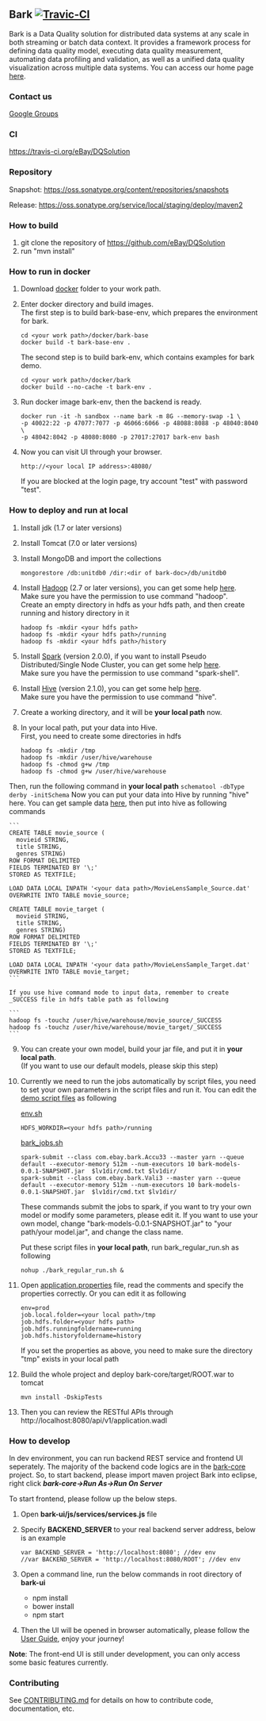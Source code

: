 ## Bark [![Travic-CI](https://api.travis-ci.org/eBay/DQSolution.svg)](https://travis-ci.org/eBay/DQSolution)

Bark is a Data Quality solution for distributed data systems at any scale in both streaming or batch data context. It provides a framework process for defining data quality model, executing data quality measurement, automating data profiling and validation, as well as a unified data quality visualization across multiple data systems. You can access our home page [here](https://ebay.github.io/DQSolution/).


### Contact us
[Google Groups](mailto://ebay-bark-devs@googlegroups.com)


### CI
https://travis-ci.org/eBay/DQSolution

### Repository
Snapshot: https://oss.sonatype.org/content/repositories/snapshots

Release: https://oss.sonatype.org/service/local/staging/deploy/maven2

### How to build
1. git clone the repository of https://github.com/eBay/DQSolution
2. run "mvn install"

### How to run in docker
1. Download [docker](https://github.com/eBay/DQSolution/tree/master/docker) folder to your work path.
2. Enter docker directory and build images.  
    The first step is to build bark-base-env, which prepares the environment for bark.
    ```
    cd <your work path>/docker/bark-base
    docker build -t bark-base-env .
    ```
    The second step is to build bark-env, which contains examples for bark demo.
    ```
    cd <your work path>/docker/bark
    docker build --no-cache -t bark-env .
    ```

3. Run docker image bark-env, then the backend is ready.
    ```
    docker run -it -h sandbox --name bark -m 8G --memory-swap -1 \
    -p 40022:22 -p 47077:7077 -p 46066:6066 -p 48088:8088 -p 48040:8040 \
    -p 48042:8042 -p 48080:8080 -p 27017:27017 bark-env bash
    ```

4. Now you can visit UI through your browser.
    ```
    http://<your local IP address>:48080/
    ```  
    If you are blocked at the login page, try account "test" with password "test".

### How to deploy and run at local
1. Install jdk (1.7 or later versions)
2. Install Tomcat (7.0 or later versions)
3. Install MongoDB and import the collections
	```
	mongorestore /db:unitdb0 /dir:<dir of bark-doc>/db/unitdb0
	```

4. Install [Hadoop](http://mirror.stjschools.org/public/apache/hadoop/common/hadoop-2.7.2/hadoop-2.7.2.tar.gz) (2.7 or later versions), you can get some help [here](https://hadoop.apache.org/docs/r2.7.2/hadoop-project-dist/hadoop-common/SingleCluster.html).  
Make sure you have the permission to use command "hadoop".   
Create an empty directory in hdfs as your hdfs path, and then create running and history directory in it
    ```
    hadoop fs -mkdir <your hdfs path>
    hadoop fs -mkdir <your hdfs path>/running
    hadoop fs -mkdir <your hdfs path>/history
    ```
5. Install [Spark](http://www.webhostingjams.com/mirror/apache/spark/spark-2.0.0/spark-2.0.0-bin-hadoop2.7.tgz) (version 2.0.0), if you want to install Pseudo Distributed/Single Node Cluster, you can get some help [here](http://why-not-learn-something.blogspot.com/2015/06/spark-installation-pseudo.html).  
Make sure you have the permission to use command "spark-shell".
6. Install [Hive](http://mirrors.koehn.com/apache/hive/hive-2.1.0/apache-hive-2.1.0-bin.tar.gz) (version 2.1.0), you can get some help [here](https://cwiki.apache.org/confluence/display/Hive/GettingStarted#GettingStarted-RunningHive).  
Make sure you have the permission to use command "hive".
7. Create a working directory, and it will be **your local path** now.
8. In your local path, put your data into Hive.  
First, you need to create some directories in hdfs
    ```
    hadoop fs -mkdir /tmp
    hadoop fs -mkdir /user/hive/warehouse
    hadoop fs -chmod g+w /tmp
    hadoop fs -chmod g+w /user/hive/warehouse
    ```
Then, run the following command in **your local path**
    ```
    schematool -dbType derby -initSchema
    ```
Now you can put your data into Hive by running "hive" here. You can get sample data [here](https://github.com/eBay/DQSolution/tree/master/bark-doc/hive), then put into hive as following commands

    ```
    CREATE TABLE movie_source (
      movieid STRING,
      title STRING,
      genres STRING)
    ROW FORMAT DELIMITED
    FIELDS TERMINATED BY '\;'
    STORED AS TEXTFILE;

    LOAD DATA LOCAL INPATH '<your data path>/MovieLensSample_Source.dat' OVERWRITE INTO TABLE movie_source;

    CREATE TABLE movie_target (
      movieid STRING,
      title STRING,
      genres STRING)
    ROW FORMAT DELIMITED
    FIELDS TERMINATED BY '\;'
    STORED AS TEXTFILE;

    LOAD DATA LOCAL INPATH '<your data path>/MovieLensSample_Target.dat' OVERWRITE INTO TABLE movie_target;
    ```

    If you use hive command mode to input data, remember to create _SUCCESS file in hdfs table path as following

    ```
    hadoop fs -touchz /user/hive/warehouse/movie_source/_SUCCESS
    hadoop fs -touchz /user/hive/warehouse/movie_target/_SUCCESS
    ```
9. You can create your own model, build your jar file, and put it in **your local path**.  
(If you want to use our default models, please skip this step)
10. Currently we need to run the jobs automatically by script files, you need to set your own parameters in the script files and run it. You can edit the [demo script files](https://github.com/eBay/DQSolution/tree/master/bark-doc/hive/script/) as following

    [env.sh](https://github.com/eBay/DQSolution/tree/master/bark-doc/hive/script/env.sh)
    ```
    HDFS_WORKDIR=<your hdfs path>/running
    ```

    [bark_jobs.sh](https://github.com/eBay/DQSolution/tree/master/bark-doc/hive/script/bark_jobs.sh)
    ```
    spark-submit --class com.ebay.bark.Accu33 --master yarn --queue default --executor-memory 512m --num-executors 10 bark-models-0.0.1-SNAPSHOT.jar  $lv1dir/cmd.txt $lv1dir/
    spark-submit --class com.ebay.bark.Vali3 --master yarn --queue default --executor-memory 512m --num-executors 10 bark-models-0.0.1-SNAPSHOT.jar  $lv1dir/cmd.txt $lv1dir/
    ```

    These commands submit the jobs to spark, if you want to try your own model or modify some parameters, please edit it.
    If you want to use your own model, change "bark-models-0.0.1-SNAPSHOT.jar" to "your path/your model.jar", and change the class name.  

    Put these script files in **your local path**, run bark_regular_run.sh as following
    ```
    nohup ./bark_regular_run.sh &
    ```

11. Open [application.properties](https://github.com/eBay/DQSolution/tree/master/bark-core/src/main/resources/application.properties) file, read the comments and specify the properties correctly. Or you can edit it as following
    ```
    env=prod
    job.local.folder=<your local path>/tmp
    job.hdfs.folder=<your hdfs path>
    job.hdfs.runningfoldername=running
    job.hdfs.historyfoldername=history
    ```
    If you set the properties as above, you need to make sure the directory "tmp" exists in your local path
12. Build the whole project and deploy bark-core/target/ROOT.war to tomcat
    ```
    mvn install -DskipTests
    ```
13. Then you can review the RESTful APIs through http://localhost:8080/api/v1/application.wadl

### How to develop
In dev environment, you can run backend REST service and frontend UI seperately. The majority of the backend code logics are in the [bark-core](https://github.com/eBay/DQSolution/tree/master/bark-core) project. So, to start backend, please import maven project Bark into eclipse, right click ***bark-core->Run As->Run On Server***

To start frontend, please follow up the below steps.

1. Open **bark-ui/js/services/services.js** file

2. Specify **BACKEND_SERVER** to your real backend server address, below is an example

    ```
    var BACKEND_SERVER = 'http://localhost:8080'; //dev env
    //var BACKEND_SERVER = 'http://localhost:8080/ROOT'; //dev env
    ```

3. Open a command line, run the below commands in root directory of **bark-ui**

   - npm install
   - bower install
   - npm start

4. Then the UI will be opened in browser automatically, please follow the [User Guide](https://github.com/eBay/DQSolution/tree/master/bark-doc/userguide.md), enjoy your journey!

**Note**: The front-end UI is still under development, you can only access some basic features currently.


### Contributing

See [CONTRIBUTING.md](CONTRIBUTING.md) for details on how to contribute code, documentation, etc.
